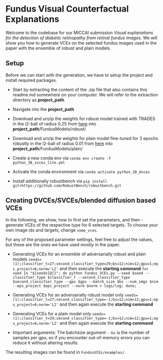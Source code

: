 # **Fundus Visual Counterfactual Explanations**

Welcome to the codebase for our MICCAI submission *Visual explanations for the detection of diabetic retinopathy from retinal fundus images.* We will show you how to generate VCEs on the selected fundus images used in the paper with the ensemble of robust and plain models. 

## Setup

Before we can start with the generation, we have to setup the project and install required packages.

* Start by extracting the content of the .zip file that also contains this readme.md somewhere on your computer. We will refer to the extraction directory as **project_path**.
* Navigate into the  **project_path**

* Download and unzip the weights for robust model trained with TRADES in the l2-ball of radius 0.25 from [here](https://www.dropbox.com/s/3hj2mwrgtv42as7/0_25_l2.pth) into **project_path**/FundusModels/robust/
* Download and unzip the weights for plain model fine-tuned for 3 epochs robustly in the l2-ball of radius 0.01 from [here](https://www.dropbox.com/s/9it0oyico0r3l0y/ft_ep_3.pth) into **project_path**/FundusModels/plain/

* Create a new conda env via `conda env create -f python_38_svces_lite.yml`
* Activate the conda environment via `conda activate python_38_dvces`
* Install additionally robustbench via `pip install git+https://github.com/RobustBench/robustbench.git`

## Creating  DVCEs/SVCEs/blended diffusion based VCEs

In the following, we show, how to first set the parameters, and then - generate VCEs of the respective type for 6 selected targets. To choose your own image ids and targets, change `some_vces`.

For any of the proposed parameter settings, feel free to adjust the values, but these are the ones we have used mostly in the paper.

* Generating VCEs for an ensemble of adversarially robust and plain models 
  `seeds=(1);classifier_t=27;second_classifier_type=29;bs=12;nim=12;gpu=1;eps_project=6;norm='L2'`
  and then execute the **starting command**
  `for seed in "${seeds[@]}"; do python fundus_VCEs.py --seed $seed --classifier_type $classifier_t --second_classifier_type $second_classifier_type --gpu $gpu --batch_size $bs --num_imgs $nim --eps_project $eps_project --norm $norm > logs/log; done;` 
* Generating VCEs for an adversarially robust model only 
  `seeds=(1);classifier_t=27;second_classifier_type=-1;bs=12;nim=12;gpu=1;eps_project=6;norm='L2'`
  and then again execute the **starting command**
* Generating VCEs for a plain model only 
  `seeds=(1);classifier_t=29;second_classifier_type=-1;bs=12;nim=12;gpu=1;eps_project=6;norm='L2'`
  and then again execute the **starting command** 

* Important arguments:
The batchsize argument `--bs` is the number of samples per gpu, so if you encounter out-of-memory errors you can reduce it without altering results.
    
The resulting images can be found in `FundusVCEs/examples/`.
